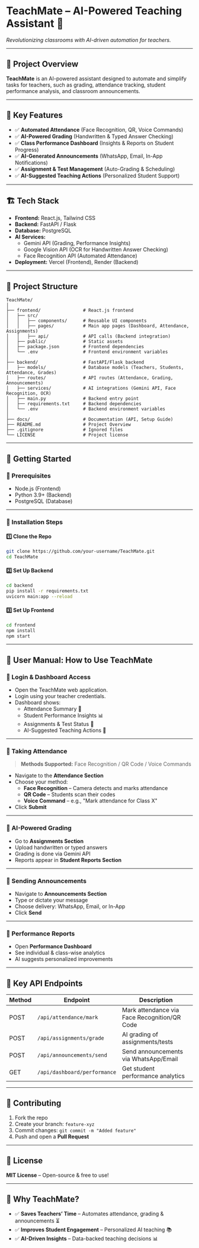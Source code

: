 # TeachMate – AI-Powered Teaching Assistant 🚀  
_Revolutionizing classrooms with AI-driven automation for teachers._

---

## 📌 Project Overview

**TeachMate** is an AI-powered assistant designed to automate and simplify tasks for teachers, such as grading, attendance tracking, student performance analysis, and classroom announcements.

---

## 🔹 Key Features

- ✅ **Automated Attendance** (Face Recognition, QR, Voice Commands)  
- ✅ **AI-Powered Grading** (Handwritten & Typed Answer Checking)  
- ✅ **Class Performance Dashboard** (Insights & Reports on Student Progress)  
- ✅ **AI-Generated Announcements** (WhatsApp, Email, In-App Notifications)  
- ✅ **Assignment & Test Management** (Auto-Grading & Scheduling)  
- ✅ **AI-Suggested Teaching Actions** (Personalized Student Support)

---

## 🏗 Tech Stack

- **Frontend:** React.js, Tailwind CSS  
- **Backend:** FastAPI / Flask  
- **Database:** PostgreSQL  
- **AI Services:**  
  - Gemini API (Grading, Performance Insights)  
  - Google Vision API (OCR for Handwritten Answer Checking)  
  - Face Recognition API (Automated Attendance)  
- **Deployment:** Vercel (Frontend), Render (Backend)

---

## 📁 Project Structure

```
TeachMate/
│
├── frontend/                # React.js frontend
│   ├── src/
│   │   ├── components/      # Reusable UI components
│   │   ├── pages/           # Main app pages (Dashboard, Attendance, Assignments)
│   │   ├── api/             # API calls (Backend integration)
│   ├── public/              # Static assets
│   ├── package.json         # Frontend dependencies
│   └── .env                 # Frontend environment variables
│
├── backend/                 # FastAPI/Flask backend
│   ├── models/              # Database models (Teachers, Students, Attendance, Grades)
│   ├── routes/              # API routes (Attendance, Grading, Announcements)
│   ├── services/            # AI integrations (Gemini API, Face Recognition, OCR)
│   ├── main.py              # Backend entry point
│   ├── requirements.txt     # Backend dependencies
│   └── .env                 # Backend environment variables
│
├── docs/                    # Documentation (API, Setup Guide)
├── README.md                # Project Overview
├── .gitignore               # Ignored files
└── LICENSE                  # Project license
```

---

## 🚀 Getting Started

### 📌 Prerequisites

- Node.js (Frontend)  
- Python 3.9+ (Backend)  
- PostgreSQL (Database)

---

### 📌 Installation Steps

#### 1️⃣ Clone the Repo

```bash
git clone https://github.com/your-username/TeachMate.git
cd TeachMate
```

#### 2️⃣ Set Up Backend

```bash
cd backend
pip install -r requirements.txt
uvicorn main:app --reload
```

#### 3️⃣ Set Up Frontend

```bash
cd frontend
npm install
npm start
```

---

## 📌 User Manual: How to Use TeachMate

### 🔹 Login & Dashboard Access

- Open the TeachMate web application.  
- Login using your teacher credentials.  
- Dashboard shows:  
  - Attendance Summary 📅  
  - Student Performance Insights 📊  
  - Assignments & Test Status 📝  
  - AI-Suggested Teaching Actions 🤖

---

### 🔹 Taking Attendance

> **Methods Supported:** Face Recognition / QR Code / Voice Commands

- Navigate to the **Attendance Section**  
- Choose your method:  
  - **Face Recognition** – Camera detects and marks attendance  
  - **QR Code** – Students scan their codes  
  - **Voice Command** – e.g., "Mark attendance for Class X"  
- Click **Submit**

---

### 🔹 AI-Powered Grading

- Go to **Assignments Section**  
- Upload handwritten or typed answers  
- Grading is done via Gemini API  
- Reports appear in **Student Reports Section**

---

### 🔹 Sending Announcements

- Navigate to **Announcements Section**  
- Type or dictate your message  
- Choose delivery: WhatsApp, Email, or In-App  
- Click **Send**

---

### 🔹 Performance Reports

- Open **Performance Dashboard**  
- See individual & class-wise analytics  
- AI suggests personalized improvements

---

## 📌 Key API Endpoints

| Method | Endpoint                      | Description                                      |
|--------|-------------------------------|--------------------------------------------------|
| POST   | `/api/attendance/mark`        | Mark attendance via Face Recognition/QR Code    |
| POST   | `/api/assignments/grade`      | AI grading of assignments/tests                 |
| POST   | `/api/announcements/send`     | Send announcements via WhatsApp/Email           |
| GET    | `/api/dashboard/performance`  | Get student performance analytics               |

---

## 🤝 Contributing

1. Fork the repo  
2. Create your branch: `feature-xyz`  
3. Commit changes: `git commit -m "Added feature"`  
4. Push and open a **Pull Request**

---

## 📜 License

**MIT License** – Open-source & free to use!

---

## 🎯 Why TeachMate?

- ✅ **Saves Teachers’ Time** – Automates attendance, grading & announcements ⏳  
- ✅ **Improves Student Engagement** – Personalized AI teaching 📚  
- ✅ **AI-Driven Insights** – Data-backed teaching decisions 📊
